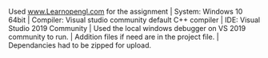 Used www.Learnopengl.com for the assignment | System: Windows 10 64bit | Compiler: Visual studio community default C++ compiler | IDE: Visual Studio 2019 Community | Used the local windows debugger on VS 2019 community to run. | Addition files if need are in the project file. | Dependancies had to be zipped for upload.
